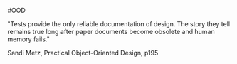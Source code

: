 #OOD 

"Tests provide the only reliable documentation of design. The story they tell remains true long after paper documents become obsolete and human memory fails."

Sandi Metz, Practical Object-Oriented Design, p195